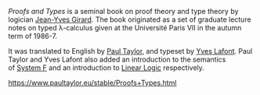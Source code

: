 _Proofs and Types_ is a seminal book on proof theory and type theory by logician [Jean-Yves Girard](https://www.pls-lab.org/people/Jean-Yves_Girard).
The book originated as a set of graduate lecture notes on typed λ-calculus given at the Université Paris VII in the autumn term of 1986-7.

It was translated to English by [Paul Taylor](http://www.paultaylor.eu/), and typeset by [Yves Lafont](http://iml.univ-mrs.fr/~lafont/). Paul Taylor and Yves Lafont also added an introduction to the semantics of [System F](https://www.pls-lab.org/systems/System_F) and an introduction to [Linear Logic](https://www.pls-lab.org/systems/Linear_Logic) respectively.

https://www.paultaylor.eu/stable/Proofs+Types.html